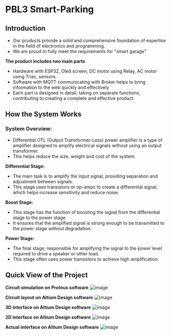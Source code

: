 # PBL3 Smart-Parking

## Introduction
- Our products provide a solid and comprehensive foundation of expertise in the field of electronics and programming.
- We are proud to fully meet the requirements for "smart garage"
  
**The product includes two main parts**

- Hardware with ESP32, Oled screen, DC motor using Relay, AC motor using Triac, sensors.
- Software with MQTT communicating with Broker helps to bring information to the web quickly and effectively
- Each part is designed in detail, taking on separate functions, contributing to creating a complete and effective product.
## How the System Works
### System Overview:
- Differential OTL (Output Transformer-Less) power amplifier is a type of amplifier designed to amplify electrical signals without using an output transformer. 
- This helps reduce the size, weight and cost of the system.

**Differential Stage:**
- The main task is to amplify the input signal, providing separation and adjustment between signals.
- This stage uses transistors or op-amps to create a differential signal, which helps increase sensitivity and reduce noise.
  
**Boost Stage:**
- This stage has the function of boosting the signal from the differential stage to the power stage.
- It ensures that the amplified signal is strong enough to be transmitted to the power stage without degradation.
  
**Power Stage:**
- The final stage, responsible for amplifying the signal to the power level required to drive a speaker or other load.
- This stage often uses power transistors to achieve high amplification.
## Quick View of the Project

**Circuit simulation on Proteus software**
![image](Media/11.jpg)

**Circuit layout on Altium Design software**
![image](Media/22.jpg)

**3D interface on Altium Design software**
![image](Media/33.jpg)

**2D interface on Altium Design software**
![image](Media/44.jpg)

**Actual interface on Altium Design software**
![image](Media/55.jpg)

